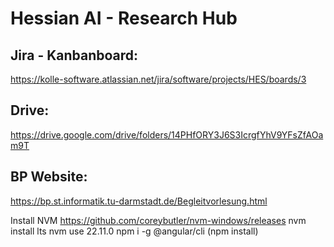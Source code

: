 # Hessian AI - Research Hub

## Jira - Kanbanboard:
https://kolle-software.atlassian.net/jira/software/projects/HES/boards/3

## Drive:
https://drive.google.com/drive/folders/14PHfORY3J6S3IcrgfYhV9YFsZfAOam9T

## BP Website:
https://bp.st.informatik.tu-darmstadt.de/Begleitvorlesung.html


Install NVM
https://github.com/coreybutler/nvm-windows/releases
nvm install lts
nvm use 22.11.0
npm i -g @angular/cli
(npm install)
